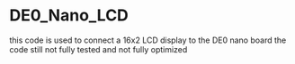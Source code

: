 # DE0_Nano_LCD
this code is used to connect a 16x2 LCD display to the DE0 nano board 
the code still not fully tested and not fully optimized 
